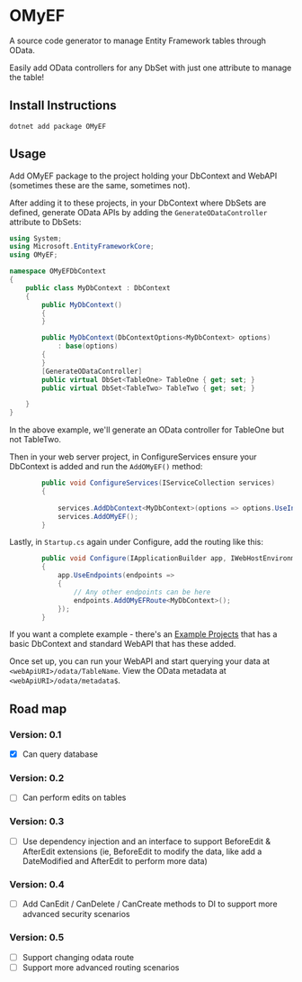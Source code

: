 # OMyEF

A source code generator to manage Entity Framework tables through OData. 

Easily add OData controllers for any DbSet with just one attribute to manage the table!

## Install Instructions

```
dotnet add package OMyEF
```

## Usage

Add OMyEF package to the project holding your DbContext and WebAPI (sometimes these are the same, sometimes not). 

After adding it to these projects, in your DbContext where DbSets are defined, generate OData APIs by adding the ```GenerateODataController``` attribute to DbSets:

``` C#
using System;
using Microsoft.EntityFrameworkCore;
using OMyEF;

namespace OMyEFDbContext
{
    public class MyDbContext : DbContext
    {
        public MyDbContext()
        {
        }

        public MyDbContext(DbContextOptions<MyDbContext> options)
            : base(options)
        {
        }
        [GenerateODataController]
        public virtual DbSet<TableOne> TableOne { get; set; }
        public virtual DbSet<TableTwo> TableTwo { get; set; }

    }
}

```

In the above example, we'll generate an OData controller for TableOne but not TableTwo.

Then in  your web server project, in ConfigureServices ensure your DbContext is added and run the ```AddOMyEF()``` method:

``` C#
        public void ConfigureServices(IServiceCollection services)
        {
            
            services.AddDbContext<MyDbContext>(options => options.UseInMemoryDatabase("OMyDb"));
            services.AddOMyEF();
        }
```

Lastly, in ```Startup.cs``` again under Configure, add the routing like this:

``` C#
        public void Configure(IApplicationBuilder app, IWebHostEnvironment env)
        {
            app.UseEndpoints(endpoints =>
            {
                // Any other endpoints can be here
                endpoints.AddOMyEFRoute<MyDbContext>();
            });
        }
```

If you want a complete example - there's an [Example Projects](https://github.com/Eph-It/OMyEF/tree/main/src/ExampleProjects) that has a basic DbContext and standard WebAPI that has these added.

Once set up, you can run your WebAPI and start querying your data at ```<webApiURI>/odata/TableName```. View the OData metadata at ```<webApiURI>/odata/metadata$```.

## Road map

### Version: 0.1
- [x] Can query database

### Version: 0.2
- [ ] Can perform edits on tables

### Version: 0.3
- [ ] Use dependency injection and an interface to support BeforeEdit & AfterEdit extensions (ie, BeforeEdit to modify the data, like add a DateModified and AfterEdit to perform more data)

### Version: 0.4
- [ ] Add CanEdit / CanDelete / CanCreate methods to DI to support more advanced security scenarios

### Version: 0.5
- [ ] Support changing odata route
- [ ] Support more advanced routing scenarios